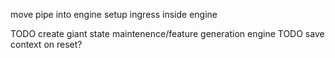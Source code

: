 move pipe into engine
setup ingress inside engine

TODO create giant state maintenence/feature generation engine
TODO save context on reset?